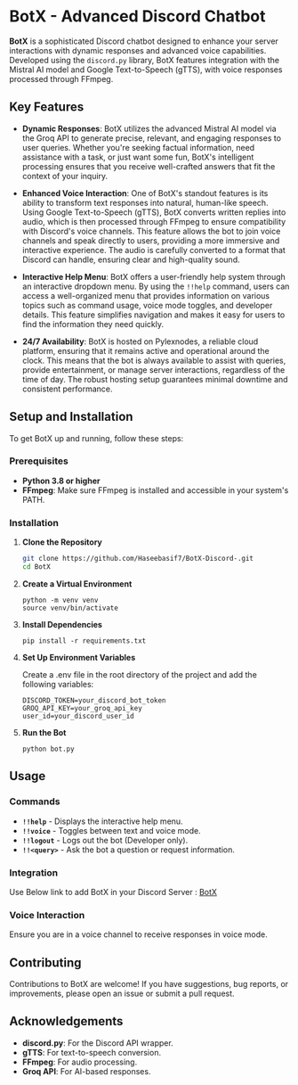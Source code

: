 # BotX - Advanced Discord Chatbot

**BotX** is a sophisticated Discord chatbot designed to enhance your server interactions with dynamic responses and advanced voice capabilities. Developed using the `discord.py` library, BotX features integration with the Mistral AI model and Google Text-to-Speech (gTTS), with voice responses processed through FFmpeg.

## Key Features

- **Dynamic Responses**: BotX utilizes the advanced Mistral AI model via the Groq API to generate precise, relevant, and engaging responses to user queries. Whether you're seeking factual information, need assistance with a task, or just want some fun, BotX's intelligent processing ensures that you receive well-crafted answers that fit the context of your inquiry.

- **Enhanced Voice Interaction**: One of BotX's standout features is its ability to transform text responses into natural, human-like speech. Using Google Text-to-Speech (gTTS), BotX converts written replies into audio, which is then processed through FFmpeg to ensure compatibility with Discord's voice channels. This feature allows the bot to join voice channels and speak directly to users, providing a more immersive and interactive experience. The audio is carefully converted to a format that Discord can handle, ensuring clear and high-quality sound.

- **Interactive Help Menu**: BotX offers a user-friendly help system through an interactive dropdown menu. By using the `!!help` command, users can access a well-organized menu that provides information on various topics such as command usage, voice mode toggles, and developer details. This feature simplifies navigation and makes it easy for users to find the information they need quickly.

- **24/7 Availability**: BotX is hosted on Pylexnodes, a reliable cloud platform, ensuring that it remains active and operational around the clock. This means that the bot is always available to assist with queries, provide entertainment, or manage server interactions, regardless of the time of day. The robust hosting setup guarantees minimal downtime and consistent performance.

## Setup and Installation

To get BotX up and running, follow these steps:

### Prerequisites

- **Python 3.8 or higher**
- **FFmpeg**: Make sure FFmpeg is installed and accessible in your system's PATH.

### Installation

1. **Clone the Repository**

   ```bash
   git clone https://github.com/Haseebasif7/BotX-Discord-.git
   cd BotX
   ```
2. **Create a Virtual Environment**
   ```
   python -m venv venv
   source venv/bin/activate
   ```
3. **Install Dependencies**
    ```
   pip install -r requirements.txt
   ```
4. **Set Up Environment Variables**

   Create a .env file in the root directory of the project and add the following variables:
   ```
   DISCORD_TOKEN=your_discord_bot_token
   GROQ_API_KEY=your_groq_api_key
   user_id=your_discord_user_id

   ```
5. **Run the Bot**
    ```
   python bot.py
   ```
## Usage

### Commands

- **`!!help`** - Displays the interactive help menu.
- **`!!voice`** - Toggles between text and voice mode.
- **`!!logout`** - Logs out the bot (Developer only).
- **`!!<query>`** - Ask the bot a question or request information.

### Integration
Use Below link to add BotX in your Discord Server :
[BotX](https://shorturl.at/OHN5Q)

### Voice Interaction

Ensure you are in a voice channel to receive responses in voice mode.

## Contributing

Contributions to BotX are welcome! If you have suggestions, bug reports, or improvements, please open an issue or submit a pull request.

## Acknowledgements

- **discord.py**: For the Discord API wrapper.
- **gTTS**: For text-to-speech conversion.
- **FFmpeg**: For audio processing.
- **Groq API**: For AI-based responses.

